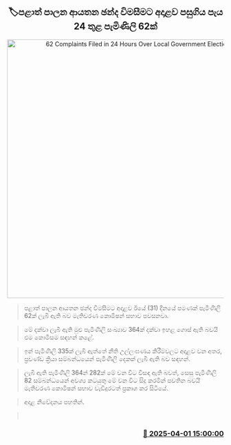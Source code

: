 <p align='center'><b><h2 align='center' title='62 Complaints Filed in 24 Hours Over Local Government Elections'>🏷පළාත් පාලන ආයතන ඡන්ද විමසීමට අදාළව පසුගිය පැය 24 තුළ පැමිණිලි 62ක්</h2></b></p>
<p align='center'><img src='https://helakuru.sgp1.cdn.digitaloceanspaces.com/esana/images/lib/local-gov-election-com.jpg' width='600' alt='62 Complaints Filed in 24 Hours Over Local Government Elections'></p>

> පළාත් පාලන ආයතන ඡන්ද විමසීමට අදාළව ඊයේ (31) දිනයේ පමණක් පැමිණිලි 62ක් ලැබී ඇති බව මැතිවරණ කොමිෂන් සභාව පවසනවා.

> මේ දක්වා ලැබී ඇති මුළු පැමිණිලි සංඛ්‍යාව 364ක් දක්වා ඉහළ ගොස් ඇති බවයි එම කොමිසම සඳහන් කළේ.

> ඉන් පැමිණිලි 335ක් ලැබී ඇත්තේ නීති උල්ලංඝණය කිරීම්වලට අදාළව වන අතර, ප්‍රචණ්ඩ ක්‍රියා සම්බන්ධයෙන් පැමිණිලි දෙකක් ලැබී ඇති බව සඳහන්.

> ලැබී ඇති පැමිණිලි 364න් 282ක් මේ වන විට විසඳා ඇති බවත්, සෙසු පැමිණිලි 82 සම්බන්ධයෙන් අවශ්‍ය කටයුතු මේ වන විට සිදු කරමින් පවතින බවයි මැතිවරණ කොමිෂන් සභාව වැඩිදුරටත් ප්‍රකාශ කර සිටියේ.

> ‍අදාළ නිවේදනය පහතින්. 

>  



<h3 align='right'><a href='https://www.helakuru.lk/esana/p/108852/'>📅 2025-04-01 15:00:00</a></h3>
